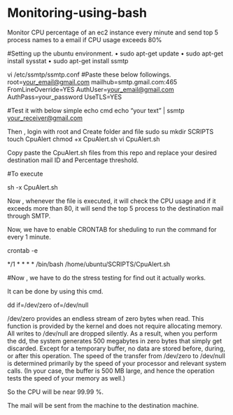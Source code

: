 # Monitoring-using-bash
Monitor CPU percentage of an ec2 instance every minute and send top 5 process names to a email if CPU usage exceeds 80%

#Setting up the ubuntu environment.
•	sudo apt-get update
•	sudo apt-get install sysstat
•	sudo apt-get install ssmtp

vi /etc/ssmtp/ssmtp.conf
#Paste these below followings.
root=your_email@gmail.com
mailhub=smtp.gmail.com:465
FromLineOverride=YES
AuthUser=your_email@gmail.com
AuthPass=your_password
UseTLS=YES

#Test it with below simple echo cmd
echo “your text” | ssmtp your_receiver@gmail.com

Then , login with root and Create folder and file
sudo su
mkdir SCRIPTS
touch CpuAlert
chmod +x CpuAlert.sh
vi CpuAlert.sh

Copy paste the CpuAlert.sh files from this repo and replace your desired destination mail ID and Percentage threshold.

#To execute

sh -x CpuAlert.sh

Now , whenever the file is executed, it will check the CPU usage and if it exceeds more than 80, it will send the top 5 process to the destination mail through SMTP.


Now, we have to enable CRONTAB for sheduling to run the command for every 1 minute.

crontab -e

*/1 * * * * /bin/bash /home/ubuntu/SCRIPTS/CpuAlert.sh

#Now , we have to do the stress testing for find out it actually works. 

It can be done by using this cmd.

dd if=/dev/zero of=/dev/null

/dev/zero provides an endless stream of zero bytes when read. This function is provided by the kernel and does not require allocating memory. All writes to /dev/null are dropped silently.
As a result, when you perform the dd, the system generates 500 megabytes in zero bytes that simply get discarded. Except for a temporary buffer, no data are stored before, during, or after this operation.
The speed of the transfer from /dev/zero to /dev/null is determined primarily by the speed of your processor and relevant system calls. (In your case, the buffer is 500 MB large, and hence the operation tests the speed of your memory as well.)


So the CPU will be near 99.99 %.

The mail will be sent from the machine to the destination machine.


